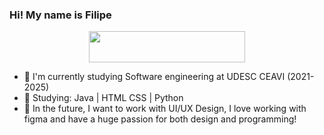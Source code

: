 ### Hi! My name is Filipe

<p align="center">
  <img width="250" height="50" src="https://media.giphy.com/media/35DVKU9TzDf3lKQYm9/giphy.gif">
</p>

- 🔭 I'm currently studying Software engineering at UDESC CEAVI (2021-2025)
- 🌱 Studying: Java | HTML CSS | Python
- 💬 In the future, I want to work with UI/UX Design, I love working with figma and have a huge passion for both design and programming!
